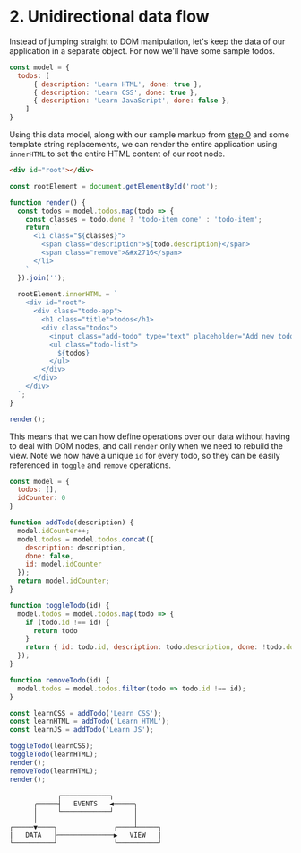 # 2. Unidirectional data flow

Instead of jumping straight to DOM manipulation, let's keep the data of our application in a separate object. For now we'll have some sample todos.

```js
const model = {
  todos: [
      { description: 'Learn HTML', done: true },
      { description: 'Learn CSS', done: true },
      { description: 'Learn JavaScript', done: false },
    ]
}
```

Using this data model, along with our sample markup from [step 0](./00-introduction.md) and some template string replacements, we can render the entire application using `innerHTML` to set the entire HTML content of our root node.
```html
<div id="root"></div>
```
```js
const rootElement = document.getElementById('root');

function render() {
  const todos = model.todos.map(todo => {
    const classes = todo.done ? 'todo-item done' : 'todo-item';
    return `
      <li class="${classes}">
        <span class="description">${todo.description}</span>
        <span class="remove">&#x2716</span>
      </li>
    `
  }).join('');
  
  rootElement.innerHTML = `
    <div id="root">
      <div class="todo-app">
        <h1 class="title">todos</h1>
        <div class="todos">
          <input class="add-todo" type="text" placeholder="Add new todo" />
          <ul class="todo-list">
            ${todos}
          </ul>
        </div>
      </div>
    </div>
  `;
}

render();
```

This means that we can how define operations over our data without having to deal with DOM nodes, and call `render` only when we need to rebuild the view. Note we now have a unique `id` for every todo, so they can be easily referenced in `toggle` and `remove` operations.

```js
const model = {
  todos: [],
  idCounter: 0
}

function addTodo(description) {
  model.idCounter++;
  model.todos = model.todos.concat({
    description: description,
    done: false,
    id: model.idCounter
  });
  return model.idCounter;
}

function toggleTodo(id) {
  model.todos = model.todos.map(todo => {
    if (todo.id !== id) {
      return todo
    }
    return { id: todo.id, description: todo.description, done: !todo.done };
  });
}

function removeTodo(id) {
  model.todos = model.todos.filter(todo => todo.id !== id);
}
```
```js
const learnCSS = addTodo('Learn CSS');
const learnHTML = addTodo('Learn HTML');
const learnJS = addTodo('Learn JS');

toggleTodo(learnCSS);
toggleTodo(learnHTML);
render();
removeTodo(learnHTML);
render();
```


```
            ┌────────────┐
      ╭─────┤   EVENTS   ◀─────╮
      │     └────────────┘     │
      │                        │
┌─────▼────╮              ┌────┴─────┐
|   DATA   ├──────────────▶   VIEW   |
└──────────┘              └──────────┘
```
